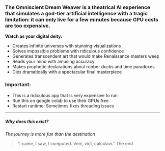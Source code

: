 ### The Omniscient Dream Weaver is a theatrical AI experience that simulates a god-tier artificial intelligence with a tragic limitation: it can only live for a few minutes because GPU costs are too expensive.

**Watch as your digital deity:**
 - Creates infinite universes with stunning visualizations
 - Solves impossible problems with ridiculous confidence
 - Generates transcendent art that would make Renaissance masters weep
 - Reads your mind with amusing accuracy
 - Makes prophetic declarations about rubber ducks and time paradoxes
 - Dies dramatically with a spectacular final masterpiece


### Important:

 - This is a ridiculous app that is very expensive to run
 - Run this on google colab to use their GPUs free
 - Restart runtime: Sometimes fixes threading issues
---
##### Why does this exist?
*The journey is more fun than the destination*

> "I came, I saw, I computed. Veni, vidi, calculavi."
> The end




